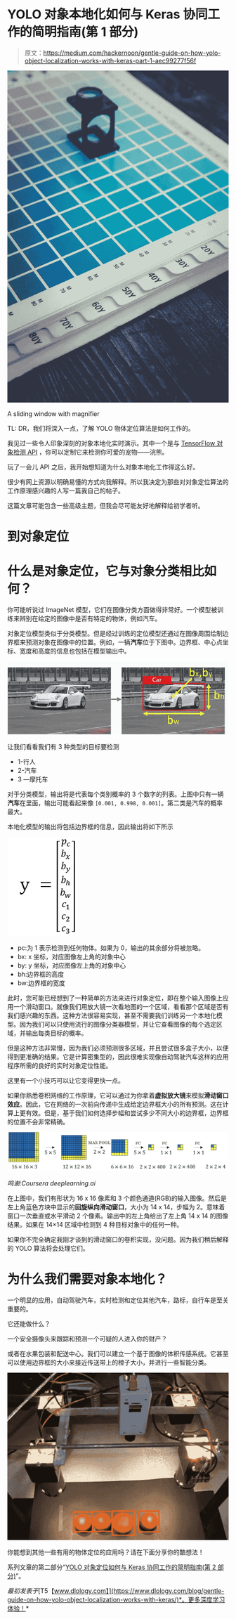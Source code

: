 # YOLO 对象本地化如何与 Keras 协同工作的简明指南(第 1 部分)

> 原文：<https://medium.com/hackernoon/gentle-guide-on-how-yolo-object-localization-works-with-keras-part-1-aec99277f56f>

![](img/8894b272efbfb83e7d189d64c8c6af06.png)

A sliding window with magnifier

TL: DR，我们将深入一点，了解 YOLO 物体定位算法是如何工作的。

我见过一些令人印象深刻的对象本地化实时演示。其中一个是与 [TensorFlow 对象检测 API](https://github.com/tensorflow/models/tree/master/research/object_detection) ，你可以定制它来检测你可爱的宠物——浣熊。

玩了一会儿 API 之后，我开始想知道为什么对象本地化工作得这么好。

很少有网上资源以明确易懂的方式向我解释。所以我决定为那些对对象定位算法的工作原理感兴趣的人写一篇我自己的帖子。

这篇文章可能包含一些高级主题，但我会尽可能友好地解释给初学者听。

# 到对象定位

# 什么是对象定位，它与对象分类相比如何？

你可能听说过 ImageNet 模型，它们在图像分类方面做得非常好。一个模型被训练来辨别在给定的图像中是否有特定的物体，例如汽车。

对象定位模型类似于分类模型。但是经过训练的定位模型还通过在图像周围绘制边界框来预测对象在图像中的位置。例如，一辆**汽车**位于下图中。边界框、中心点坐标、宽度和高度的信息也包括在模型输出中。

![](img/484c781868074c26a23836a04a591704.png)

让我们看看我们有 3 种类型的目标要检测

*   1-行人
*   2-汽车
*   3 —摩托车

对于分类模型，输出将是代表每个类别概率的 3 个数字的列表。上图中只有一辆**汽车**在里面，输出可能看起来像 `[0.001, 0.998, 0.001]`。第二类是汽车的概率最大。

本地化模型的输出将包括边界框的信息，因此输出将如下所示

![](img/e421aad7c50ec69f909f536a5a769ba3.png)

*   pc:为 1 表示检测到任何物体。如果为 0，输出的其余部分将被忽略。
*   bx: x 坐标，对应图像左上角的对象中心
*   by: y 坐标，对应图像左上角的对象中心
*   bh:边界框的高度
*   bw:边界框的宽度

此时，您可能已经想到了一种简单的方法来进行对象定位，即在整个输入图像上应用一个滑动窗口。就像我们用放大镜一次看地图的一个区域，看看那个区域是否有我们感兴趣的东西。这种方法很容易实现，甚至不需要我们训练另一个本地化模型。因为我们可以只使用流行的图像分类器模型，并让它查看图像的每个选定区域，并输出每类目标的概率。

但是这种方法非常慢，因为我们必须预测很多区域，并且尝试很多盒子大小，以便得到更准确的结果。它是计算密集型的，因此很难实现像自动驾驶汽车这样的应用程序所需的良好的实时对象定位性能。

这里有一个小技巧可以让它变得更快一点。

如果你熟悉卷积网络的工作原理，它可以通过为你拿着**虚拟放大镜**来模拟**滑动窗口效应**。因此，它在网络的一次前向传递中生成给定边界框大小的所有预测。这在计算上更有效。但是，基于我们如何选择步幅和尝试多少不同大小的边界框，边界框的位置不会非常精确。

![](img/949d0fd711cb37cd27bc23491bb51241.png)

*鸣谢:Coursera deeplearning.ai*

在上图中，我们有形状为 16 x 16 像素和 3 个颜色通道(RGB)的输入图像。然后是左上角蓝色方块中显示的**回旋纵向滑动窗口**，大小为 14 x 14，步幅为 2。意味着窗口一次垂直或水平滑动 2 个像素。输出中的左上角给出了左上角 14 x 14 的图像结果。如果在 14×14 区域中检测到 4 种目标对象中的任何一种。

如果你不完全确定我刚才谈到的滑动窗口的卷积实现，没问题。因为我们稍后解释的 YOLO 算法将会处理它们。

# 为什么我们需要对象本地化？

一个明显的应用，自动驾驶汽车，实时检测和定位其他汽车，路标，自行车是至关重要的。

它还能做什么？

一个安全摄像头来跟踪和预测一个可疑的人进入你的财产？

或者在水果包装和配送中心。我们可以建立一个基于图像的体积传感系统。它甚至可以使用边界框的大小来接近传送带上的橙子大小，并进行一些智能分类。

![](img/c3fbd7a60fbb55670941eb1a794f3897.png)

你能想到其他一些有用的物体定位的应用吗？请在下面分享你的酷想法！

系列文章的第二部分“[YOLO 对象定位如何与 Keras 协同工作的简明指南(第 2 部分)](https://heartbeat.fritz.ai/gentle-guide-on-how-yolo-object-localization-works-with-keras-part-2-65fe59ac12d)”。

*最初发表于*[T5【www.dlology.com】](https://www.dlology.com/blog/gentle-guide-on-how-yolo-object-localization-works-with-keras/)*。更多深度学习体验！*